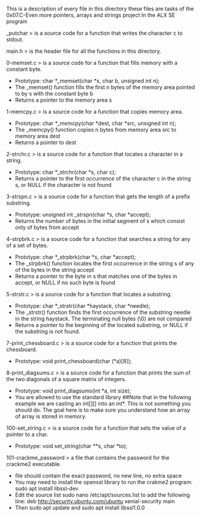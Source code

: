 This is a description of every file in this directory
these files are tasks of the 0x07.C-Even more pointers, arrays and strings project
In the ALX SE program

_putchar > is a source code for a function that writes the character c to stdout.

main.h > is the header file for all the functions in this directory.

0-memset.c > is a source code for a function that fills memory with a constant byte.
- Prototype: char *_memset(char *s, char b, unsigned int n);
- The _memset() function fills the first n bytes of the memory area pointed to by s with the constant byte b
- Returns a pointer to the memory area s

1-memcpy.c  > is a source code for a function that copies memory area.
- Prototype: char *_memcpy(char *dest, char *src, unsigned int n);
- The _memcpy() function copies n bytes from memory area src to memory area dest
- Returns a pointer to dest

2-strchr.c > is a source code for a function that locates a character in a string.
- Prototype: char *_strchr(char *s, char c);
- Returns a pointer to the first occurrence of the character c in the string s, or NULL if the character is not found

3-strspn.c > is a source code for a function that gets the length of a prefix substring.
- Prototype: unsigned int _strspn(char *s, char *accept);
- Returns the number of bytes in the initial segment of s which consist only of bytes from accept

4-strpbrk.c > is a source code for a function that searches a string for any of a set of bytes.
- Prototype: char *_strpbrk(char *s, char *accept);
- The _strpbrk() function locates the first occurrence in the string s of any of the bytes in the string accept
- Returns a pointer to the byte in s that matches one of the bytes in accept, or NULL if no such byte is found

5-strstr.c > is a source code for a function that locates a substring.
- Prototype: char *_strstr(char *haystack, char *needle);
- The _strstr() function finds the first occurrence of the substring needle in the string haystack. The terminating null bytes (\0) are not compared
- Returns a pointer to the beginning of the located substring, or NULL if the substring is not found.

7-print_chessboard.c > is a source code for a function that prints the chessboard.
- Prototype: void print_chessboard(char (*a)[8]);

8-print_diagsums.c > is a source code for a function that prints the sum of the two diagonals of a square matrix of integers.
- Prototype: void print_diagsums(int *a, int size);
- You are allowed to use the standard library
##Note that in the following example we are casting an int[][] into an int*. This is not something you should do. The goal here is to make sure you understand how an array of array is stored in memory.

100-set_string.c > is a source code for a function that sets the value of a pointer to a char.
- Prototype: void set_string(char **s, char *to);

101-crackme_password > a file that contains the password for the crackme2 executable.
-  file should contain the exact password, no new line, no extra space
- You may need to install the openssl library to run the crakme2 program: sudo apt install libssl-dev
- Edit the source list sudo nano /etc/apt/sources.list to add the following line: deb http://security.ubuntu.com/ubuntu xenial-security main
- Then sudo apt update and sudo apt install libssl1.0.0

